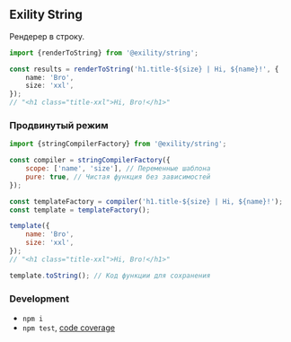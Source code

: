 Exility String
---------------
Рендерер в строку.


```ts
import {renderToString} from '@exility/string';

const results = renderToString('h1.title-${size} | Hi, ${name}!', {
	name: 'Bro',
	size: 'xxl',
});
// "<h1 class="title-xxl">Hi, Bro!</h1>"
```


### Продвинутый режим
```js
import {stringCompilerFactory} from '@exility/string';

const compiler = stringCompilerFactory({
	scope: ['name', 'size'], // Переменные шаблона
	pure: true, // Чистая функция без зависимостей
});

const templateFactory = compiler('h1.title-${size} | Hi, ${name}!');
const template = templateFactory();

template({
	name: 'Bro',
	size: 'xxl',
});
// "<h1 class="title-xxl">Hi, Bro!</h1>"

template.toString(); // Код функции для сохранения
```

### Development

 - `npm i`
 - `npm test`, [code coverage](./coverage/lcov-report/index.html)

